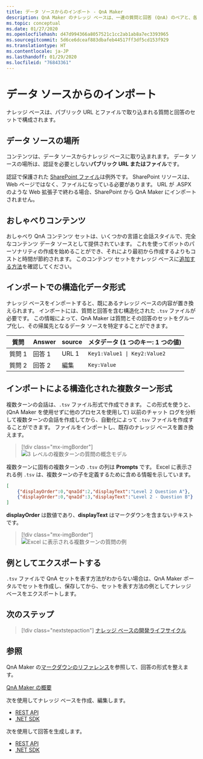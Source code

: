 ```yaml
---
title: データ ソースからのインポート - QnA Maker
description: QnA Maker のナレッジ ベースは、一連の質問と回答 (QnA) のペアと、各 QnA セットに関連付けられている省略可能なメタデータで構成されます。
ms.topic: conceptual
ms.date: 01/27/2020
ms.openlocfilehash: d47d994366a8057521c1cc2ab1ab8a7ec3393965
ms.sourcegitcommit: 5d6ce6dceaf883dbafeb44517ff3df5cd153f929
ms.translationtype: HT
ms.contentlocale: ja-JP
ms.lasthandoff: 01/29/2020
ms.locfileid: "76843361"
---
```

# <a name="importing-from-data-sources"></a>データ ソースからのインポート

ナレッジ ベースは、パブリック URL とファイルで取り込まれる質問と回答のセットで構成されます。

## <a name="data-source-locations"></a>データ ソースの場所

コンテンツは、データ ソースからナレッジ ベースに取り込まれます。 データ ソースの場所は、認証を必要としない**パブリック URL またはファイル**です。

認証で保護された [SharePoint ファイル](../how-to/add-sharepoint-datasources.md)は例外です。 SharePoint リソースは、Web ページではなく、ファイルになっている必要があります。 URL が .ASPX のような Web 拡張子で終わる場合、SharePoint から QnA Maker にインポートされません。

## <a name="chit-chat-content"></a>おしゃべりコンテンツ

おしゃべり QnA コンテンツ セットは、いくつかの言語と会話スタイルで、完全なコンテンツ データ ソースとして提供されています。 これを使ってボットのパーソナリティの作成を始めることができ、それにより最初から作成するよりもコストと時間が節約されます。 このコンテンツ セットをナレッジ ベースに[追加する方法](../how-to/chit-chat-knowledge-base.md)を確認してください。

## <a name="structured-data-format-through-import"></a>インポートでの構造化データ形式

ナレッジ ベースをインポートすると、既にあるナレッジ ベースの内容が置き換えられます。 インポートには、質問と回答を含む構造化された `.tsv` ファイルが必要です。 この情報によって、QnA Maker は質問とその回答のセットをグループ化し、その帰属先となるデータ ソースを特定することができます。

| 質問  | Answer  | source| メタデータ (1 つのキー: 1 つの値) |
|-----------|---------|----|---------------------|
| 質問 1 | 回答 1 | URL 1 | <code>Key1:Value1 &#124; Key2:Value2</code> |
| 質問 2 | 回答 2 | 編集|    `Key:Value`       |

## <a name="structured-multi-turn-format-through-import"></a>インポートによる構造化された複数ターン形式

複数ターンの会話は、`.tsv` ファイル形式で作成できます。 この形式を使うと、(QnA Maker を使用せずに他のプロセスを使用して) 以前のチャット ログを分析して複数ターンの会話を作成してから、自動化によって `.tsv` ファイルを作成することができます。 ファイルをインポートし、既存のナレッジ ベースを置き換えます。

> [!div class="mx-imgBorder"]
> ![3 レベルの複数ターンの質問の概念モデル](../media/qnamaker-concepts-knowledgebase/nested-multi-turn.png)

複数ターンに固有の複数ターンの `.tsv` の列は **Prompts** です。 Excel に表示される例 `.tsv` は、複数ターンの子を定義するために含める情報を示しています。

```JSON
[
    {"displayOrder":0,"qnaId":2,"displayText":"Level 2 Question A"},
    {"displayOrder":0,"qnaId":3,"displayText":"Level 2 - Question B"}
]
```

**displayOrder** は数値であり、**displayText** はマークダウンを含まないテキストです。

> [!div class="mx-imgBorder"]
> ![Excel に表示される複数ターンの質問の例](../media/qnamaker-concepts-knowledgebase/multi-turn-tsv-columns-excel-example.png)

## <a name="export-as-example"></a>例としてエクスポートする

`.tsv` ファイルで QnA セットを表す方法がわからない場合は、QnA Maker ポータルでセットを作成し、保存してから、セットを表す方法の例としてナレッジ ベースをエクスポートします。

## <a name="next-steps"></a>次のステップ

> [!div class="nextstepaction"]
> [ナレッジ ベースの開発ライフサイクル](./development-lifecycle-knowledge-base.md)

## <a name="see-also"></a>参照

QnA Maker の[マークダウンのリファレンス](../reference-markdown-format.md)を参照して、回答の形式を整えます。

[QnA Maker の概要](../Overview/overview.md)

次を使用してナレッジ ベースを作成、編集します。
* [REST API](https://docs.microsoft.com/rest/api/cognitiveservices/qnamaker/knowledgebase)
* [.NET SDK](https://docs.microsoft.com/dotnet/api/microsoft.azure.cognitiveservices.knowledge.qnamaker.knowledgebase?view=azure-dotnet)

次を使用して回答を生成します。
* [REST API](https://docs.microsoft.com/rest/api/cognitiveservices/qnamakerruntime/runtime/generateanswer)
* [.NET SDK](https://docs.microsoft.com/dotnet/api/microsoft.azure.cognitiveservices.knowledge.qnamaker.runtime?view=azure-dotnet)
